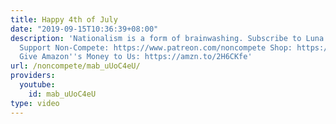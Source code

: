 ```yaml
---
title: Happy 4th of July
date: "2019-09-15T10:36:39+08:00"
description: 'Nationalism is a form of brainwashing. Subscribe to Luna: https://www.youtube.com/lunaoi
  Support Non-Compete: https://www.patreon.com/noncompete Shop: https://www.non-compete.com/shop/
  Give Amazon''s Money to Us: https://amzn.to/2H6CKfe'
url: /noncompete/mab_uUoC4eU/
providers:
  youtube:
    id: mab_uUoC4eU
type: video
---
```

